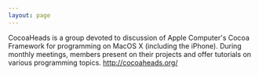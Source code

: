 ```yaml
---
layout: page
---
```


CocoaHeads is a group devoted to discussion of Apple Computer's Cocoa Framework for programming on MacOS X (including the iPhone). During monthly meetings, members present on their projects and offer tutorials on various programming topics. http://cocoaheads.org/
